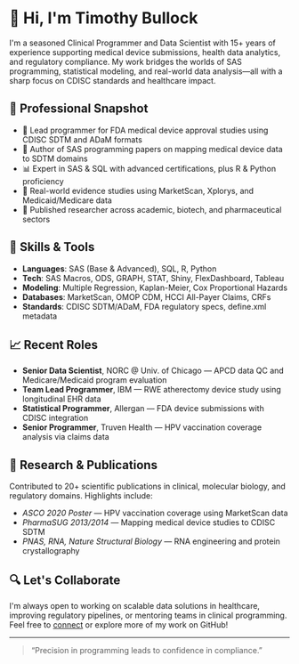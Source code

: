 # 👋 Hi, I'm Timothy Bullock

I'm a seasoned Clinical Programmer and Data Scientist with 15+ years of experience supporting medical device submissions, health data analytics, and regulatory compliance. My work bridges the worlds of SAS programming, statistical modeling, and real-world data analysis—all with a sharp focus on CDISC standards and healthcare impact.

## 💼 Professional Snapshot
- 🔬 Lead programmer for FDA medical device approval studies using CDISC SDTM and ADaM formats
- 🧠 Author of SAS programming papers on mapping medical device data to SDTM domains
- 📊 Expert in SAS & SQL with advanced certifications, plus R & Python proficiency
- 🏥 Real-world evidence studies using MarketScan, Xplorys, and Medicaid/Medicare data
- 🧪 Published researcher across academic, biotech, and pharmaceutical sectors

## 🧠 Skills & Tools
- **Languages**: SAS (Base & Advanced), SQL, R, Python  
- **Tech**: SAS Macros, ODS, GRAPH, STAT, Shiny, FlexDashboard, Tableau  
- **Modeling**: Multiple Regression, Kaplan-Meier, Cox Proportional Hazards  
- **Databases**: MarketScan, OMOP CDM, HCCI All-Payer Claims, CRFs  
- **Standards**: CDISC SDTM/ADaM, FDA regulatory specs, define.xml metadata  

## 📈 Recent Roles
- **Senior Data Scientist**, NORC @ Univ. of Chicago — APCD data QC and Medicare/Medicaid program evaluation  
- **Team Lead Programmer**, IBM — RWE atherectomy device study using longitudinal EHR data  
- **Statistical Programmer**, Allergan — FDA device submissions with CDISC integration  
- **Senior Programmer**, Truven Health — HPV vaccination coverage analysis via claims data  

## 🧬 Research & Publications
Contributed to 20+ scientific publications in clinical, molecular biology, and regulatory domains. Highlights include:
- *ASCO 2020 Poster* — HPV vaccination coverage using MarketScan data  
- *PharmaSUG 2013/2014* — Mapping medical device studies to CDISC SDTM  
- *PNAS, RNA, Nature Structural Biology* — RNA engineering and protein crystallography  

## 🔍 Let's Collaborate
I'm always open to working on scalable data solutions in healthcare, improving regulatory pipelines, or mentoring teams in clinical programming. Feel free to [connect](mailto:timothy.bullock@gmail.com) or explore more of my work on GitHub!

---

> “Precision in programming leads to confidence in compliance.”


<!--
**timothyLbullock/timothyLbullock** is a ✨ _special_ ✨ repository because its `README.md` (this file) appears on your GitHub profile.

Here are some ideas to get you started:

- 🔭 I’m currently working on ...
- 🌱 I’m currently learning ...
- 👯 I’m looking to collaborate on ...
- 🤔 I’m looking for help with ...
- 💬 Ask me about ...
- 📫 How to reach me: ...
- 😄 Pronouns: ...
- ⚡ Fun fact: ...
-->
